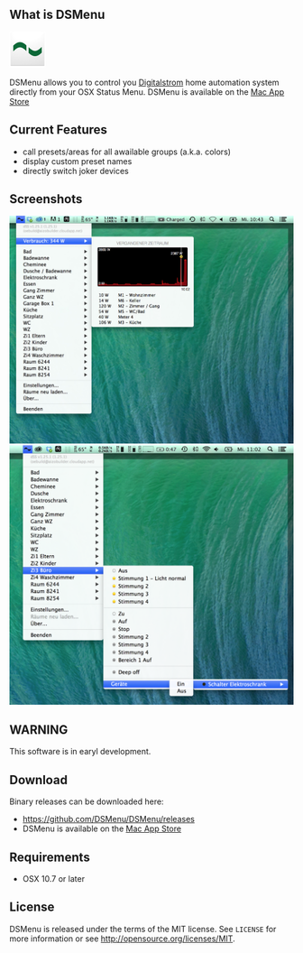 What is DSMenu
-------
<img src="https://raw.githubusercontent.com/DSMenu/DSMenu/master/screenshots/Icon.png" alt="Icon" style="width:64px;"/>


DSMenu allows you to control you [Digitalstrom](https://www.digitalstrom.com) home automation system directly from your OSX Status Menu.
DSMenu is available on the [Mac App Store](https://itunes.apple.com/ch/app/dsmenu/id906624165?mt=12)

Current Features
-------

* call presets/areas for all awailable groups (a.k.a. colors)
* display custom preset names
* directly switch joker devices


Screenshots
-------

![Screenshot 2](https://raw.githubusercontent.com/DSMenu/DSMenu/master/screenshots/DSMenu_beta0.3.5.jpg)
![Screenshot 1](https://raw.githubusercontent.com/DSMenu/DSMenu/master/screenshots/macDS_beta0.2.png)


WARNING
-------

This software is in earyl development.

Download
-------

Binary releases can be downloaded here:

* https://github.com/DSMenu/DSMenu/releases
* DSMenu is available on the [Mac App Store](https://itunes.apple.com/ch/app/dsmenu/id906624165?mt=12)

Requirements
-------

- OSX 10.7 or later


License
-------

DSMenu is released under the terms of the MIT license. See `LICENSE` for more
information or see http://opensource.org/licenses/MIT.
